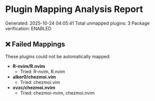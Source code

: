 # Plugin Mapping Analysis Report
Generated: 2025-10-24 04:05:41
Total unmapped plugins: 3
Package verification: ENABLED

## ❌ Failed Mappings

These plugins could not be automatically mapped:

- **R-nvim/R.nvim**
  - Tried: R-nvim, R.nvim
- **alker0/chezmoi.vim**
  - Tried: chezmoi.vim
- **xvzc/chezmoi.nvim**
  - Tried: chezmoi-nvim, chezmoi.nvim
